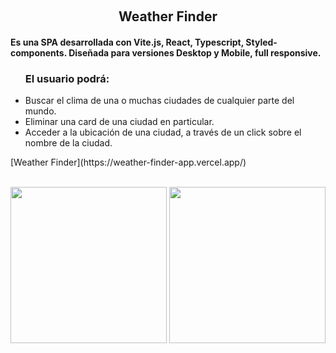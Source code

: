 &nbsp;
<h2 align="center">Weather Finder</h2>

<h4>Es una SPA desarrollada con Vite.js, React, Typescript, Styled-components. Diseñada para versiones Desktop y Mobile, full responsive.</h4>

<ul>
  <h3>El usuario podrá: </h3>

<li>Buscar el clima de una o muchas ciudades de cualquier parte del mundo. </li>
<li>Eliminar una card de una ciudad en particular.</li>
<li>Acceder a la ubicación de una ciudad, a través de un click sobre el nombre de la ciudad.</li>

</ul>

 </h4>
[Weather Finder](https://weather-finder-app.vercel.app/)
<br />

<br />
<p align="start">
  <a><img width="250px" src="https://i.imgur.com/NW97Fip.png"></a>
  <a><img width="250px" src="https://i.imgur.com/rZw9lZc.png"/></a>

</p>

&nbsp;
